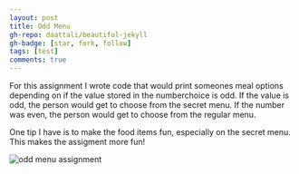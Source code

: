 ```yaml
---
layout: post
title: Odd Menu
gh-repo: daattali/beautiful-jekyll
gh-badge: [star, fork, follow]
tags: [test]
comments: true
---
```




For this assignment I wrote code that would print someones meal options depending on if the value stored in the numberchoice is odd. If the value is odd, the person would get to choose from the secret menu. If the number was even, the person would get to choose from the regular menu. 

One tip I have is to make the food items fun, especially on the secret menu. This makes the assigment more fun!

![odd menu assignment](https://owenstadheim.github.io/assets/img/oddmenu.png)
